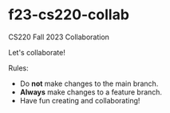 # f23-cs220-collab
CS220 Fall 2023 Collaboration

Let's collaborate!

Rules:
* Do **not** make changes to the main branch.
* **Always** make changes to a feature branch.
* Have fun creating and collaborating!

